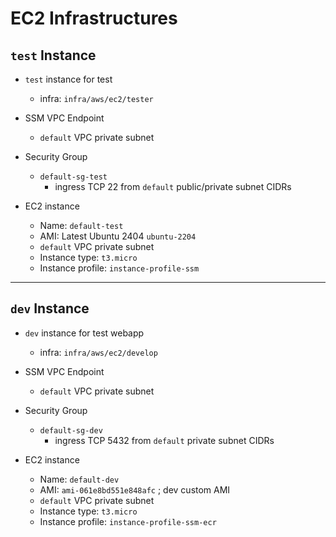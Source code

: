 # EC2 Infrastructures

## `test` Instance

- `test` instance for test
    - infra: `infra/aws/ec2/tester`

- SSM VPC Endpoint
    - `default` VPC private subnet

- Security Group
    - `default-sg-test`
        - ingress TCP 22 from `default` public/private subnet CIDRs

- EC2 instance
    - Name: `default-test`
    - AMI: Latest Ubuntu 2404 `ubuntu-2204`
    - `default` VPC private subnet
    - Instance type: `t3.micro`
    - Instance profile: `instance-profile-ssm`

---
## `dev` Instance

- `dev` instance for test webapp
    - infra: `infra/aws/ec2/develop`

- SSM VPC Endpoint
    - `default` VPC private subnet

- Security Group
    - `default-sg-dev`
        - ingress TCP 5432 from `default` private subnet CIDRs

- EC2 instance
    - Name: `default-dev`
    - AMI: `ami-061e8bd551e848afc` ; dev custom AMI
    - `default` VPC private subnet
    - Instance type: `t3.micro`
    - Instance profile: `instance-profile-ssm-ecr`
